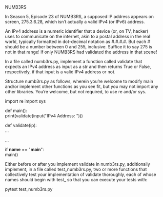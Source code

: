 NUMB3RS

In Season 5, Episode 23 of NUMB3RS, a supposed IP address appears on screen, 275.3.6.28, which isn’t actually a valid IPv4 (or IPv6) address.

An IPv4 address is a numeric identifier that a device (or, on TV, hacker) uses to communicate on the internet, akin to a postal address in 
the real world, typically formatted in dot-decimal notation as #.#.#.#. But each # should be a number between 0 and 255, inclusive. 
Suffice it to say 275 is not in that range! If only NUMB3RS had validated the address in that scene!

In a file called numb3rs.py, implement a function called validate that expects an IPv4 address as input as a str and then returns True or False,
respectively, if that input is a valid IPv4 address or not.

Structure numb3rs.py as follows, wherein you’re welcome to modify main and/or implement other functions as you see fit, but you may
not import any other libraries. You’re welcome, but not required, to use re and/or sys.

import re
import sys


def main(): <br/>
    print(validate(input("IPv4 Address: ")))


def validate(ip):<br/>
    ...


...


if __name__ == "__main__":<br/>
    main()

Either before or after you implement validate in numb3rs.py, additionally implement, in a file called test_numb3rs.py, 
two or more functions that collectively test your implementation of validate thoroughly, each of whose names should begin
with test_ so that you can execute your tests with:

pytest test_numb3rs.py
